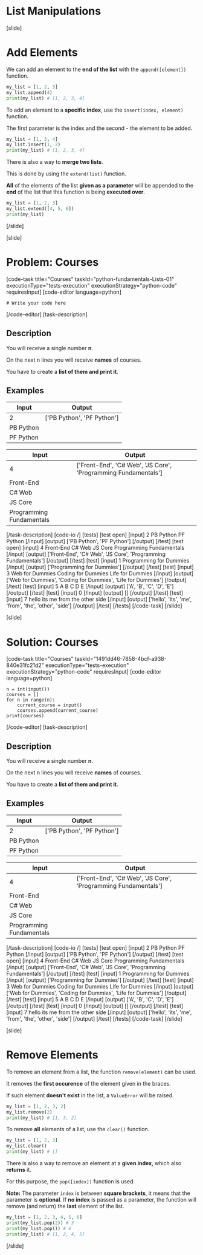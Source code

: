 # List Manipulations

[slide]
# Add Elements

We can add an element to the **end of the list** with the `append([element])` function.

```python live
my_list = [1, 2, 3]
my_list.append(4)
print(my_list) # [1, 2, 3, 4]
```

To add an element to a **specific index**, use the `insert(index, element)` function.

The first parameter is the index and the second - the element to be added.

```python live
my_list = [1, 3, 4]
my_list.insert(1, 2)
print(my_list) # [1, 2, 3, 4]
```

There is also a way to **merge two lists**.

This is done by using the `extend(list)` function.

**All** of the elements of the list **given as a parameter** will be appended to the **end** of the list that this function is being **executed over**.

```python live
my_list = [1, 2, 3]
my_list.extend([4, 5, 6])
print(my_list)
```

[/slide]

[slide]
# Problem: Courses
[code-task title="Courses" taskId="python-fundamentals-Lists-01" executionType="tests-execution" executionStrategy="python-code" requiresInput]
[code-editor language=python]
```
# Write your code here
```
[/code-editor]
[task-description]
## Description
You will receive a single number **n**.

On the next n lines you will receive **names** of courses.

You have to create a **list of them and print it**.

## Examples
| **Input** | **Output** |
| --- | --- |
| 2 | ['PB Python', 'PF Python'] |
| PB Python |  |
| PF Python |  |

| **Input** | **Output** |
| --- | --- |
| 4 | ['Front-End', 'C# Web', 'JS Core', 'Programming Fundamentals'] |
| Front-End |  |
| C# Web |  |
| JS Core |  |
| Programming Fundamentals |  |

[/task-description]
[code-io /]
[tests]
[test open]
[input]
2
PB Python
PF Python
[/input]
[output]
\['PB Python', 'PF Python'\]
[/output]
[/test]
[test open]
[input]
4
Front-End
C\# Web
JS Core
Programming Fundamentals
[/input]
[output]
\['Front-End', 'C\# Web', 'JS Core', 'Programming Fundamentals'\]
[/output]
[/test]
[test]
[input]
1
Programming for Dummies
[/input]
[output]
\['Programming for Dummies'\]
[/output]
[/test]
[test]
[input]
3
Web for Dummies
Coding for Dummies
Life for Dummies
[/input]
[output]
\['Web for Dummies', 'Coding for Dummies', 'Life for Dummies'\]
[/output]
[/test]
[test]
[input]
5
A
B
C
D
E
[/input]
[output]
\['A', 'B', 'C', 'D', 'E'\]
[/output]
[/test]
[test]
[input]
0
[/input]
[output]
\[\]
[/output]
[/test]
[test]
[input]
7
hello
its
me
from
the
other
side
[/input]
[output]
\['hello', 'its', 'me', 'from', 'the', 'other', 'side'\]
[/output]
[/test]
[/tests]
[/code-task]
[/slide]

[slide]
# Solution: Courses
[code-task title="Courses" taskId="1491dd46-7858-4bcf-a938-840e31fc21d2" executionType="tests-execution" executionStrategy="python-code" requiresInput]
[code-editor language=python]
```
n = int(input())
courses = []
for n in range(n):
    current_course = input()
    courses.append(current_course)
print(courses)
```
[/code-editor]
[task-description]
## Description
You will receive a single number **n**.

On the next n lines you will receive **names** of courses.

You have to create a **list of them and print it**.

## Examples
| **Input** | **Output** |
| --- | --- |
| 2 | ['PB Python', 'PF Python'] |
| PB Python |  |
| PF Python |  |

| **Input** | **Output** |
| --- | --- |
| 4 | ['Front-End', 'C# Web', 'JS Core', 'Programming Fundamentals'] |
| Front-End |  |
| C# Web |  |
| JS Core |  |
| Programming Fundamentals |  |

[/task-description]
[code-io /]
[tests]
[test open]
[input]
2
PB Python
PF Python
[/input]
[output]
\['PB Python', 'PF Python'\]
[/output]
[/test]
[test open]
[input]
4
Front-End
C\# Web
JS Core
Programming Fundamentals
[/input]
[output]
\['Front-End', 'C\# Web', 'JS Core', 'Programming Fundamentals'\]
[/output]
[/test]
[test]
[input]
1
Programming for Dummies
[/input]
[output]
\['Programming for Dummies'\]
[/output]
[/test]
[test]
[input]
3
Web for Dummies
Coding for Dummies
Life for Dummies
[/input]
[output]
\['Web for Dummies', 'Coding for Dummies', 'Life for Dummies'\]
[/output]
[/test]
[test]
[input]
5
A
B
C
D
E
[/input]
[output]
\['A', 'B', 'C', 'D', 'E'\]
[/output]
[/test]
[test]
[input]
0
[/input]
[output]
\[\]
[/output]
[/test]
[test]
[input]
7
hello
its
me
from
the
other
side
[/input]
[output]
\['hello', 'its', 'me', 'from', 'the', 'other', 'side'\]
[/output]
[/test]
[/tests]
[/code-task]
[/slide]

[slide]
# Remove Elements

To remove an element from a list, the function `remove(element)` can be used.

It removes the **first occurence** of the element given in the braces.

If such element **doesn't exist** in the list, a `ValueError` will be raised.

```python live
my_list = [1, 2, 3, 2]
my_list.remove(2)
print(my_list) # [1, 3, 2]
```

To remove **all** elements of a list, use the `clear()` function.

```python live
my_list = [1, 2, 3]
my_list.clear()
print(my_list) # []
```

There is also a way to remove an element at a **given index**, which also **returns** it.

For this purpose, the `pop([index])` function is used.

**Note:** The parameter `index` is between **square brackets**, it means that the parameter is **optional**. If **no index** is passed as a parameter, the function will remove (and return) the **last** element of the list.

```python live
my_list = [1, 2, 3, 4, 5, 6]
print(my_list.pop(2)) # 3
print(my_list.pop()) # 6
print(my_list) # [1, 2, 4, 5]
```

[/slide]
